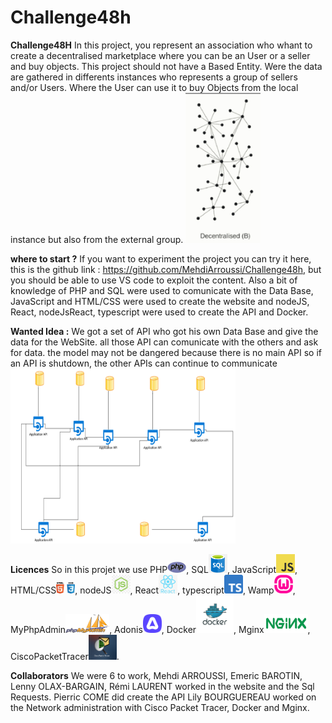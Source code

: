 # Challenge48h
**Challenge48H**
In this project, you represent an association who whant to create a decentralised marketplace where you can be an User or a seller and buy objects. This project should not have a Based Entity. Were the data are gathered in differents instances who represents a group of sellers and/or Users. Where the User can use it to buy Objects from the local instance but also from the external group. 
<img src="logoREADME/decentralised.png" width="120" height="240">




**where to start ?**
If you want to experiment the project you can try it here, this is the github link : https://github.com/MehdiArroussi/Challenge48h, but you should be able to use VS code to exploit the content. Also a bit of knowledge of PHP and SQL were used to comunicate with the Data Base, JavaScript and HTML/CSS were used to create the website and nodeJS, React, nodeJsReact, typescript were used to create the API and Docker.


**Wanted Idea :**
We got a set of API who got his own Data Base and give the data for the WebSite. all those API can comunicate with the others and ask for data. the model may not be dangered because there is no main API so if an API is shutdown, the other APIs can continue to communicate
<img src="logoREADME/infra.png" width="360" height="280">


**Licences**
So in this projet we use PHP<img src="logoREADME/PHP-logo.png" width="30" height="18">, SQL<img src="logoREADME/SQL.png" width="30" height="30">, JavaScript<img src="logoREADME/JS.png" width="30" height="30">, HTML/CSS<img src="logoREADME/html_css.png" width="30" height="18">, nodeJS<img src="logoREADME/nodeJs.jpg" width="30" height="30">, React<img src="logoREADME/react.png" width="30" height="30">, typescript<img src="logoREADME/TS.png" width="30" height="30">, Wamp<img src="logoREADME/Wamp.png" width="30" height="30">, MyPhpAdmin<img src="logoREADME/PhpMyAdmin.png" width="70" height="30">, Adonis<img src="logoREADME/Adonis.png" width="30" height="30">, Docker<img src="logoREADME/docker.jpg" width="60" height="60">, Mginx<img src="logoREADME/NGINX.png" width="70" height="30">, CiscoPacketTracer<img src="logoREADME/packetTracer.png" width="45" height="40">.


**Collaborators**
We were 6 to work, Mehdi ARROUSSI, Emeric BAROTIN, Lenny OLAX-BARGAIN, Rémi LAURENT  worked in the website and the Sql Requests. Pierric COME did create the API Lily BOURGUEREAU worked on the Network administration with Cisco Packet Tracer, Docker and Mginx.












